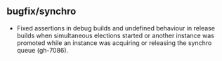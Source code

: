 ## bugfix/synchro

* Fixed assertions in debug builds and undefined behaviour in release builds
  when simultaneous elections started or another instance was promoted while
  an instance was acquiring or releasing the synchro queue (gh-7086).

